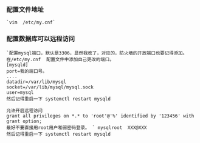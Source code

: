 ### 配置文件地址  
    `vim  /etc/my.cnf`
### 配置数据库可以远程访问
    `配置mysql端口，默认是3306，显然我改了，对应的，防火墙的开放端口也要记得添加。
    在/etc/my.cnf  配置文件中添加自己更改的端口。
    [mysqld]
    port=我的端口号。
    ....
    datadir=/var/lib/mysql
    socket=/var/lib/mysql/mysql.sock
    user=mysql
    然后记得重启一下 systemctl restart mysqld
    
    允许开启远程访问
    grant all privileges on *.* to 'root'@'%' identified by '123456' with grant option; 
    最好不要直接用root用户和弱密码登录。 ` mysqlroot  XXX@XXX
    然后记得重启一下 systemctl restart mysqld
